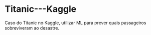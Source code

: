 # Titanic---Kaggle
Caso do Titanic no Kaggle, utilizar ML para prever quais passageiros sobreviveram ao desastre.
